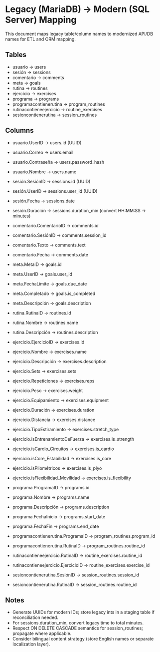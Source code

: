 # Legacy (MariaDB) → Modern (SQL Server) Mapping

This document maps legacy table/column names to modernized API/DB names for ETL and ORM mapping.

## Tables
- usuario → users
- sesión → sessions
- comentario → comments
- meta → goals
- rutina → routines
- ejercicio → exercises
- programa → programs
- programacontienerutina → program_routines
- rutinacontieneejercicio → routine_exercises
- sesioncontienerutina → session_routines

## Columns
- usuario.UserID → users.id (UUID)
- usuario.Correo → users.email
- usuario.Contraseña → users.password_hash
- usuario.Nombre → users.name

- sesión.SesiónID → sessions.id (UUID)
- sesión.UserID → sessions.user_id (UUID)
- sesión.Fecha → sessions.date
- sesión.Duración → sessions.duration_min (convert HH:MM:SS → minutes)

- comentario.ComentarioID → comments.id
- comentario.SesiónID → comments.session_id
- comentario.Texto → comments.text
- comentario.Fecha → comments.date

- meta.MetaID → goals.id
- meta.UserID → goals.user_id
- meta.FechaLímite → goals.due_date
- meta.Completado → goals.is_completed
- meta.Descripción → goals.description

- rutina.RutinaID → routines.id
- rutina.Nombre → routines.name
- rutina.Descripción → routines.description

- ejercicio.EjercicioID → exercises.id
- ejercicio.Nombre → exercises.name
- ejercicio.Descripción → exercises.description
- ejercicio.Sets → exercises.sets
- ejercicio.Repeticiones → exercises.reps
- ejercicio.Peso → exercises.weight
- ejercicio.Equipamiento → exercises.equipment
- ejercicio.Duración → exercises.duration
- ejercicio.Distancia → exercises.distance
- ejercicio.TipoEstiramiento → exercises.stretch_type
- ejercicio.isEntrenamientoDeFuerza → exercises.is_strength
- ejercicio.isCardio_Circuitos → exercises.is_cardio
- ejercicio.isCore_Estabilidad → exercises.is_core
- ejercicio.isPliométricos → exercises.is_plyo
- ejercicio.isFlexibilidad_Movilidad → exercises.is_flexibility

- programa.ProgramaID → programs.id
- programa.Nombre → programs.name
- programa.Descripción → programs.description
- programa.FechaInicio → programs.start_date
- programa.FechaFin → programs.end_date

- programacontienerutina.ProgramaID → program_routines.program_id
- programacontienerutina.RutinaID → program_routines.routine_id

- rutinacontieneejercicio.RutinaID → routine_exercises.routine_id
- rutinacontieneejercicio.EjercicioID → routine_exercises.exercise_id

- sesioncontienerutina.SesiónID → session_routines.session_id
- sesioncontienerutina.RutinaID → session_routines.routine_id

## Notes
- Generate UUIDs for modern IDs; store legacy ints in a staging table if reconciliation needed.
- For sessions.duration_min, convert legacy time to total minutes.
- Respect ON DELETE CASCADE semantics for session_routines; propagate where applicable.
- Consider bilingual content strategy (store English names or separate localization layer).
